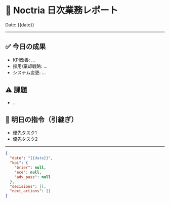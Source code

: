 # 📅 Noctria 日次業務レポート
Date: {{date}}

---

## ✅ 今日の成果
- KPI改善: ...
- 採用/棄却戦略: ...
- システム変更: ...

## ⚠️ 課題
- ...

## 📌 明日の指令（引継ぎ）
- 優先タスク1
- 優先タスク2

---

```json
{
  "date": "{{date}}",
  "kpi": {
    "brier": null,
    "ece": null,
    "adv_pass": null
  },
  "decisions": [],
  "next_actions": []
}
```
